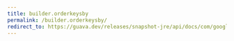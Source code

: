 ```yaml
---
title: builder.orderkeysby
permalink: /builder.orderkeysby/
redirect_to: https://guava.dev/releases/snapshot-jre/api/docs/com/google/common/collect/ImmutableMultimap.Builder.html#orderKeysBy-java.util.Comparator-
---
```

